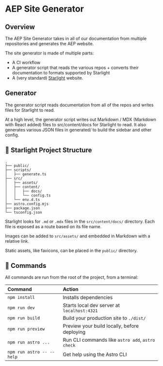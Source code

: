 # AEP Site Generator

## Overview

The AEP Site Generator takes in all of our documentation from multiple
repositories and generates the AEP website.

The site generator is made of multiple parts:

* A CI workflow
* A generator script that reads the various repos + converts their
  documentation to formats supported by Starlight
* A (very standard) [Starlight](https://starlight.astro.build) website.

## Generator

The generator script reads documentation from all of the repos and writes files
for Starlight to read.

At a high level, the generator script writes out Markdown / MDX (Markdown with
React added) files to src/content/docs for Starlight to read. It also generates
various JSON files in generated/ to build the sidebar and other config.

## 🚀 Starlight Project Structure

```
.
├── public/
├── scripts/
│   ├── generate.ts
├── src/
│   ├── assets/
│   ├── content/
│   │   ├── docs/
│   │   └── config.ts
│   └── env.d.ts
├── astro.config.mjs
├── package.json
└── tsconfig.json
```

Starlight looks for `.md` or `.mdx` files in the `src/content/docs/` directory. Each file is exposed as a route based on its file name.

Images can be added to `src/assets/` and embedded in Markdown with a relative link.

Static assets, like favicons, can be placed in the `public/` directory.

## 🧞 Commands

All commands are run from the root of the project, from a terminal:

| Command                   | Action                                           |
| :------------------------ | :----------------------------------------------- |
| `npm install`             | Installs dependencies                            |
| `npm run dev`             | Starts local dev server at `localhost:4321`      |
| `npm run build`           | Build your production site to `./dist/`          |
| `npm run preview`         | Preview your build locally, before deploying     |
| `npm run astro ...`       | Run CLI commands like `astro add`, `astro check` |
| `npm run astro -- --help` | Get help using the Astro CLI                     |


